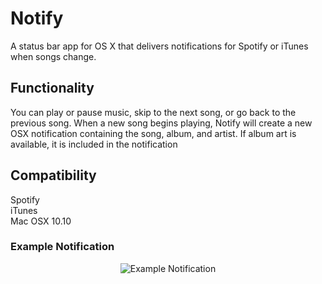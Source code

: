 # Notify
A status bar app for OS X that delivers notifications for Spotify or iTunes when songs change.

## Functionality
You can play or pause music, skip to the next song, or go back to the previous song. When a new song begins playing, Notify will create a new OSX notification containing the song, album, and artist. If album art is available, it is included in the notification

## Compatibility
Spotify  
iTunes  
Mac OSX 10.10

### Example Notification
<p align="center">
  <img src="http://sernprogramming.com/files/Notify/Sample.png" alt="Example Notification"/>
</p>
